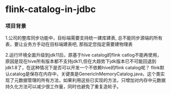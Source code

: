 # flink-catalog-in-jdbc

### 项目背景

1.公司的整库同步功能中，目标端需要支持统一建库建表, 总不能同步源端的所有表，要让业务方手动在目标端建表吧, 那指定您指定需要建物理表 

2.运行环境全面升级到jdk11后，原基于hive catalog的flink catlog不能再使用，原因是现在hive所有版本都不支持jdk11,但在大趋势下jdk版本已不可能回退到jdk1.8了，在这种情况下是否可以开发一个不依赖hive的flink catalog呢？  flink默认catalog是保存在内存中，关键类是GenericInMemoryCatalog.java，这个类实现了元数据管理的所有方法，如果利用这些已实现的方法，只增加对内存中元数据持久化方法可以减少很工作量，同时也避免了重复造轮子。
